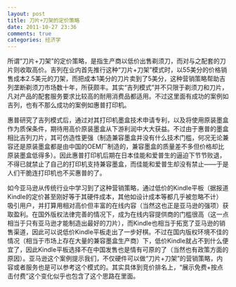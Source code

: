 ```yaml
---
layout: post
title: 刀片+刀架的定价策略
date: 2011-10-27 23:36
comments: true
categories: 经济学
---
```

所谓“刀片+刀架”的定价策略，是指生产商以低价出售剃须刀，而对与之配套的刀片则收取高价。吉列在业内首先推行这种“刀片+刀架”模式时，以55美分的价格销售成本2.5美元的刀架，而把成本1美分的刀片卖到了5美分，这种营销策略帮助吉列垄断剃须刀市场数十年，所获颇丰。其实“吉列模式”并不只限于剃须刀和刀片，凡对产品的配套服务要求比较高的耐用消费品都适用。不过这里面有成功的案例如吉列，也有不那么成功的案例如惠普打印机。

惠普研究了吉列模式后，通过对其打印机墨盒技术申请专利，以及将使用原装墨盒作为质保条件，期待用高价原装墨盒从下游利润中大大获益。不过由于惠普的墨盒相比吉列刀片，其可仿造性更强（制造兼容墨盒并没有什么技术门槛，何况无论兼容还是原装墨盒都是由中国的OEM厂制造的，兼容墨盒的质量差不多但价格却比原装墨盒低得多）。因此惠普打印机后期在日本佳能和爱普生的逼迫下节节败退，不得已就禁止了自己的打印机支持兼容墨盒，而佳能和爱普生却没有禁止——于是人们干脆连打印机也不买惠普的了。

如今亚马逊从传统行业中学习到了这种营销策略，通过低价的Kindle平板（据报道Kindle的定价甚至刚好等于其硬件成本，其他如设计成本等都几乎被忽略不计） 吸引用户，并打算用相对高价但丰富的在线内容（当然这也正是亚马逊的强项）获取盈利。在国外版权法律完善的情况下，成为在线内容提供商的门槛很高（这一点相当于只有亚马逊才能制造出最好的刀片），而Kindle也相当于拓宽了亚马逊的销售渠道，因此可以说低价Kindle平板走出了一步好棋。不过在国内版权环境不佳的情况（相当于市场上存在大量的兼容墨盒生产商）下，低价Kindle就占不到什么便宜了，因此Kindle平板选择不在中国发售也是情有可原的了（当然也有政策方面的原因）。亚马逊这个案例提示我们，不仅硬件可以做“刀片+刀架”的营销策略，内容或者服务也是可以参考这个模式的。其实具体到竞价排名上，“展示免费+按点击付费”这个变化似乎也包含了这个思路在里面。
